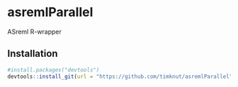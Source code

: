 # asremlParallel
ASreml R-wrapper

## Installation
```R
#install.packages("devtools")
devtools::install_git(url = "https://github.com/timknut/asremlParallel", branch = "dev")`
```

